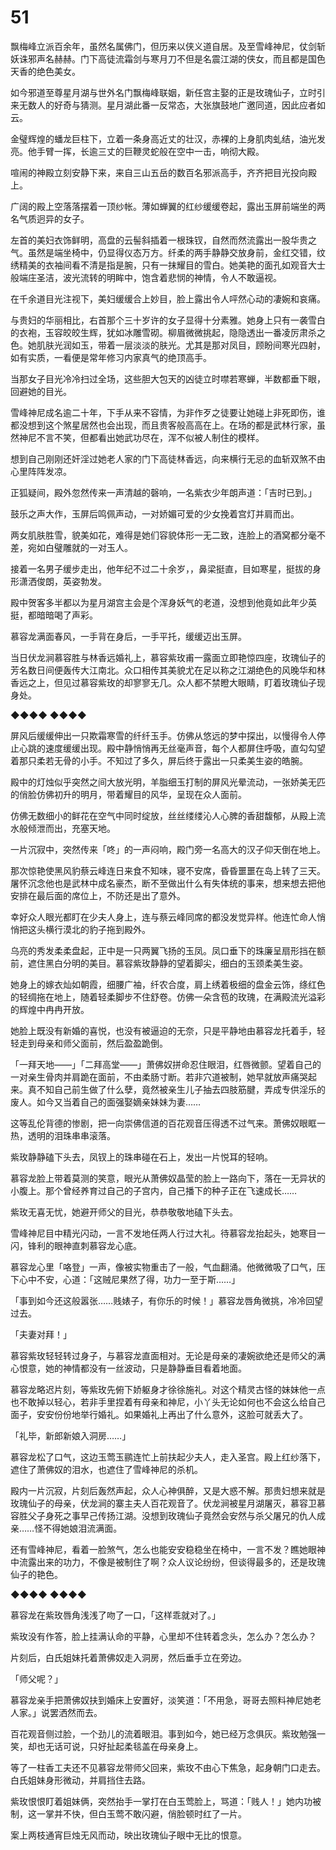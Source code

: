 # 51

飘梅峰立派百余年，虽然名属佛门，但历来以侠义道自居。及至雪峰神尼，仗剑斩妖诛邪声名赫赫。门下高徒流霜剑与寒月刀不但是名震江湖的侠女，而且都是国色天香的绝色美女。

如今邪道至尊星月湖与世外名门飘梅峰联姻，新任宫主娶的正是玫瑰仙子，立时引来无数人的好奇与猜测。星月湖此番一反常态，大张旗鼓地广邀同道，因此应者如云。

金璧辉煌的蟠龙巨柱下，立着一条身高近丈的壮汉，赤裸的上身肌肉虬结，油光发亮。他手臂一挥，长逾三丈的巨鞭灵蛇般在空中一击，响彻大殿。

喧闹的神殿立刻安静下来，来自三山五岳的数百名邪派高手，齐齐把目光投向殿上。

广阔的殿上空落落摆着一顶纱帐。薄如蝉翼的红纱缓缓卷起，露出玉屏前端坐的两名气质迥异的女子。

左首的美妇衣饰鲜明，高盘的云髻斜插着一根珠钗，自然而然流露出一股华贵之气。虽然是端坐椅中，仍显得仪态万方。纤柔的两手静静交放身前，金红交错，纹绣精美的衣袖间看不清是指是腕，只有一抹耀目的雪白。她美艳的面孔如观音大士般端庄圣洁，波光流转的明眸中，饱含着悲悯的神情，令人不敢逼视。

在千余道目光注视下，美妇缓缓合上妙目，脸上露出令人呯然心动的凄婉和哀痛。

与贵妇的华丽相比，右首那个三十岁许的女子显得十分素雅。她身上只有一袭雪白的衣袍，玉容皎皎生辉，犹如冰雕雪砌。柳眉微微挑起，隐隐透出一番凌厉肃杀之色。她肌肤光润如玉，带着一层淡淡的肤光。尤其是那对凤目，顾盼间寒光四射，如有实质，一看便是常年修习内家真气的绝顶高手。

当那女子目光冷冷扫过全场，这些胆大包天的凶徒立时噤若寒蝉，半数都垂下眼，回避她的目光。

雪峰神尼成名逾二十年，下手从来不容情，为非作歹之徒要让她碰上非死即伤，谁都没想到这个煞星居然也会出现，而且贵客般高高在上。在场的都是武林行家，虽然神尼不言不笑，但都看出她武功尽在，浑不似被人制住的模样。

想到自己刚刚还奸淫过她老人家的门下高徒林香远，向来横行无忌的血斩双煞不由心里阵阵发凉。

正狐疑间，殿外忽然传来一声清越的磬响，一名紫衣少年朗声道：「吉时已到。」

鼓乐之声大作，玉屏后鸣佩声动，一对娇媚可爱的少女挽着宫灯并肩而出。

两女肌肤胜雪，貌美如花，难得是她们容貌体形一无二致，连脸上的酒窝都分毫不差，宛如白璧雕就的一对玉人。

接着一名男子缓步走出，他年纪不过二十余岁，，鼻梁挺直，目如寒星，挺拔的身形潇洒俊朗，英姿勃发。

殿中贺客多半都以为星月湖宫主会是个浑身妖气的老道，没想到他竟如此年少英挺，都暗暗喝了声彩。

慕容龙满面春风，一手背在身后，一手平托，缓缓迈出玉屏。

当日伏龙涧慕容胜与林香远婚礼上，慕容紫玫甫一露面立即艳惊四座，玫瑰仙子的芳名数日间便轰传大江南北。众口相传其美貌尤在足以称之江湖绝色的风晚华和林香远之上，但见过慕容紫玫的却寥寥无几。众人都不禁瞪大眼睛，盯着玫瑰仙子现身处。

◆◆◆◆ ◆◆◆◆

屏风后缓缓伸出一只欺霜寒雪的纤纤玉手。仿佛从悠远的梦中探出，以慢得令人停止心跳的速度缓缓出现。殿中静悄悄再无丝毫声音，每个人都屏住呼吸，直勾勾望着那只柔若无骨的小手。不知过了多久，屏后终于露出一只柔美生姿的皓腕。

殿中的灯烛似乎突然之间大放光明，羊脂细玉打制的屏风光晕流动，一张娇美无匹的俏脸仿佛初升的明月，带着耀目的风华，呈现在众人面前。

仿佛无数细小的鲜花在空气中同时绽放，丝丝缕缕沁人心脾的香甜馥郁，从殿上流水般倾泄而出，充塞天地。

一片沉寂中，突然传来「咚」的一声闷响，殿门旁一名高大的汉子仰天倒在地上。

那次惊艳使黑风豹蔡云峰连日来食不知味，寝不安席，昏昏噩噩在岛上转了三天。屠怀沉念他也是武林中成名豪杰，断不至做出什么有失体统的事来，想来想去把他安排在最后面的席位上，不防还是出了意外。

幸好众人眼光都盯在少夫人身上，连与蔡云峰同席的都没发觉异样。他连忙命人悄悄把这头横行漠北的豹子拖到殿外。

乌亮的秀发柔柔盘起，正中是一只两翼飞扬的玉凤。凤口垂下的珠廉呈扇形挡在额前，遮住黑白分明的美目。慕容紫玫静静的望着脚尖，细白的玉颈柔美生姿。

她身上的嫁衣灿如朝霞，细腰广袖，纤农合度，肩上绣着极细的盘金云饰，绦红色的轻绸拖在地上，随着轻柔脚步不住舒卷。仿佛一朵含苞的玫瑰，在满殿流光溢彩的辉煌中冉冉开放。

她脸上既没有新婚的喜悦，也没有被逼迫的无奈，只是平静地由慕容龙托着手，轻轻走到母亲和师父面前，然后盈盈跪倒。

「一拜天地——」「二拜高堂——」萧佛奴拼命忍住眼泪，红唇微颤。望着自己的一对亲生骨肉并肩跪在面前，不由柔肠寸断。若非穴道被制，她早就放声痛哭起来。真不知自己前生做了什么孽，竟然被亲生儿子抽去四肢筋腱，弄成专供淫乐的废人。如今又当着自己的面强娶嫡亲妹妹为妻……

这等乱伦背德的惨剧，把一向崇佛信道的百花观音压得透不过气来。萧佛奴眼眶一热，透明的泪珠串串滚落。

紫玫静静磕下头去，凤钗上的珠串碰在石上，发出一片悦耳的轻响。

慕容龙脸上带着莫测的笑意，眼光从萧佛奴晶莹的脸上一路向下，落在一无异状的小腹上。那个曾经养育过自己的子宫内，自己播下的种子正在飞速成长……

紫玫无喜无忧，她避开师父的目光，恭恭敬敬地磕下头去。

雪峰神尼目中精光闪动，一言不发地任两人行过大礼。待慕容龙抬起头，她寒目一闪，锋利的眼神直刺慕容龙心底。

慕容龙心里「咯登」一声，像被实物重击了一般，气血翻涌。他微微吸了口气，压下心中不安，心道：「这贼尼果然了得，功力一至于斯……」

「事到如今还这般嚣张……贱婊子，有你乐的时候！」慕容龙唇角微挑，冷冷回望过去。

「夫妻对拜！」

慕容紫玫轻轻转过身子，与慕容龙直面相对。无论是母亲的凄婉欲绝还是师父的满心恨意，她的神情都没有一丝波动，只是静静垂目看着地面。

慕容龙略迟片刻，等紫玫先俯下娇躯身才徐徐施礼。对这个精灵古怪的妹妹他一点也不敢掉以轻心，若非手里捏着有母亲和神尼，小丫头无论如何也不会这么给自己面子，安安份份地举行婚礼。如果婚礼上再出了什么意外，这脸可就丢大了。

「礼毕，新郎新娘入洞房……」

慕容龙松了口气，这边玉莺玉鹂连忙上前扶起少夫人，走入圣宫。殿上红纱落下，遮住了萧佛奴的泪水，也遮住了雪峰神尼的杀机。

殿内一片沉寂，片刻后轰然声起，众人心神俱醉，又是大惑不解。那贵妇想来就是玫瑰仙子的母亲，伏龙涧的寨主夫人百花观音了。伏龙涧被星月湖屠灭，慕容卫慕容胜父子身死之事早己传扬江湖。没想到玫瑰仙子竟然会安然与杀父屠兄的仇人成亲……怪不得她娘泪流满面。

还有雪峰神尼，看着一脸煞气，怎么也能安安稳稳坐在椅中，一言不发？瞧她眼神中流露出来的功力，不像是被制住了啊？众人议论纷纷，但谈得最多的，还是玫瑰仙子的艳色。

◆◆◆◆ ◆◆◆◆

慕容龙在紫玫唇角浅浅了吻了一口，「这样乖就对了。」

紫玫没有作答，脸上挂满认命的平静，心里却不住转着念头，怎么办？怎么办？

片刻后，白氏姐妹托着萧佛奴走入洞房，然后垂手立在旁边。

「师父呢？」

慕容龙亲手把萧佛奴扶到婚床上安置好，淡笑道：「不用急，哥哥去照料神尼她老人家。」说罢洒然而去。

百花观音侧过脸，一个劲儿的流着眼泪。事到如今，她已经万念俱灰。紫玫勉强一笑，却也无话可说，只好扯起柔毯盖在母亲身上。

等了一柱香工夫还不见慕容龙带师父回来，紫玫不由心下焦急，起身朝门口走去。白氏姐妹身形微动，并肩挡住去路。

紫玫恨恨盯着姐妹俩，突然抬手一掌打在白玉莺脸上，骂道：「贱人！」她内功被制，这一掌并不快，但白玉莺不敢闪避，俏脸顿时红了一片。

案上两枝通宵巨烛无风而动，映出玫瑰仙子眼中无比的恨意。

